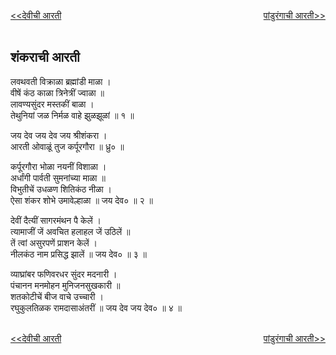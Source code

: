 <a href="/ganapati-aaratyaa/देवीची%20आरती.html" style="float: left;"><<देवीची आरती</a> <a href="/ganapati-aaratyaa/पांडुरंगाची%20आरती.html" style="float: right;">पांडुरंगाची आरती>></a>  

<br />
<br />

शंकराची आरती 
-----------
लवथवती विक्राळा ब्रह्मांडी माळा ।  
वीषें कंठ काळा त्रिनेत्रीं ज्वाळा ॥  
लावण्यसुंदर मस्तकीं बाळा ।  
तेथुनियां जळ निर्मळ वाहे झुळझूळां ॥ १ ॥  
  
जय देव जय देव जय श्रीशंकरा ।  
आरती ओवाळूं तुज कर्पूरगौरा ॥ ध्रु० ॥  
  
कर्पूरगौरा भोळा नयनीं विशाळा ।  
अर्धांगी पार्वती सुमनांच्या माळा ॥  
विभुतीचें उधळण शितिकंठ नीळा ।  
ऐसा शंकर शोभे उमावेल्हाळा ॥ जय देव० ॥ २ ॥  
  
देवीं दैत्यीं सागरमंथन पै केलें ।  
त्यामाजीं जें अवचित हलाहल जें उठिलें ॥  
तें त्वां असुरपणें प्राशन केलें ।  
नीलकंठ नाम प्रसिद्ध झालें ॥ जय देव० ॥ ३ ॥  
  
व्याघ्रांबर फणिवरधर सुंदर मदनारी ।  
पंचानन मनमोहन मुनिजनसुखकारी ॥  
शतकोटीचें बीज वाचे उच्चारी ।  
रघुकुलतिळक रामदासाअंतरीं ॥ जय देव जय देव० ॥ ४ ॥  
  
<br />
<a href="/ganapati-aaratyaa/देवीची%20आरती.html" style="float: left;"><<देवीची आरती</a> <a href="/ganapati-aaratyaa/पांडुरंगाची%20आरती.html" style="float: right;">पांडुरंगाची आरती>></a>  
